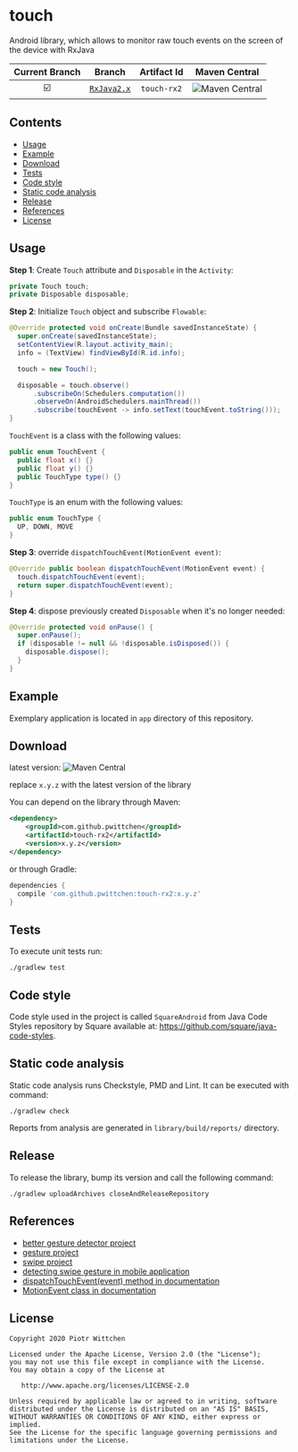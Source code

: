# touch
Android library, which allows to monitor raw touch events on the screen of the device with RxJava

 Current Branch | Branch  | Artifact Id  | Maven Central |
|:--------------:|:-------:|:-----------:|:-------------:|
| :ballot_box_with_check: | [`RxJava2.x`](https://github.com/pwittchen/touch/tree/RxJava2.x) | `touch-rx2` | ![Maven Central](https://img.shields.io/maven-central/v/com.github.pwittchen/touch-rx2.svg?style=flat-square) |

Contents
--------
- [Usage](#usage)
- [Example](#example)
- [Download](#download)
- [Tests](#tests)
- [Code style](#code-style)
- [Static code analysis](#static-code-analysis)
- [Release](#release)
- [References](#references)
- [License](#license)

Usage
-----

**Step 1**: Create `Touch` attribute and `Disposable` in the `Activity`:

```java
private Touch touch;
private Disposable disposable;
```

**Step 2**: Initialize `Touch` object and subscribe `Flowable`:

```java
@Override protected void onCreate(Bundle savedInstanceState) {
  super.onCreate(savedInstanceState);
  setContentView(R.layout.activity_main);
  info = (TextView) findViewById(R.id.info);

  touch = new Touch();

  disposable = touch.observe()
      .subscribeOn(Schedulers.computation())
      .observeOn(AndroidSchedulers.mainThread())
      .subscribe(touchEvent -> info.setText(touchEvent.toString()));
}
```

`TouchEvent` is a class with the following values:

```java
public enum TouchEvent {
  public float x() {}
  public float y() {}
  public TouchType type() {}
}
```

`TouchType` is an enum with the following values:

```java
public enum TouchType {
  UP, DOWN, MOVE
}
```

**Step 3**: override `dispatchTouchEvent(MotionEvent event)`:

```java
@Override public boolean dispatchTouchEvent(MotionEvent event) {
  touch.dispatchTouchEvent(event);
  return super.dispatchTouchEvent(event);
}
```

**Step 4**: dispose previously created `Disposable` when it's no longer needed:

```java
@Override protected void onPause() {
  super.onPause();
  if (disposable != null && !disposable.isDisposed()) {
    disposable.dispose();
  }
}
```

Example
-------

Exemplary application is located in `app` directory of this repository.

Download
--------

latest version: ![Maven Central](https://img.shields.io/maven-central/v/com.github.pwittchen/touch-rx2.svg?style=flat-square)

replace `x.y.z` with the latest version of the library

You can depend on the library through Maven:

```xml
<dependency>
    <groupId>com.github.pwittchen</groupId>
    <artifactId>touch-rx2</artifactId>
    <version>x.y.z</version>
</dependency>
```

or through Gradle:

```groovy
dependencies {
  compile 'com.github.pwittchen:touch-rx2:x.y.z'
}
```

Tests
-----

To execute unit tests run:

```
./gradlew test
```

Code style
----------

Code style used in the project is called `SquareAndroid` from Java Code Styles repository by Square available at: https://github.com/square/java-code-styles.

Static code analysis
--------------------

Static code analysis runs Checkstyle, PMD and Lint. It can be executed with command:

 ```
 ./gradlew check
 ```

Reports from analysis are generated in `library/build/reports/` directory.

Release
-------

To release the library, bump its version and call the following command:

```
./gradlew uploadArchives closeAndReleaseRepository
```

References
----------

- [better gesture detector project](https://github.com/Polidea/better-gesture-detector)
- [gesture project](https://github.com/pwittchen/gesture)
- [swipe project](https://github.com/pwittchen/swipe)
- [detecting swipe gesture in mobile application](http://blog.wittchen.biz.pl/detecting-swipe-gesture-in-mobile-application/)
- [dispatchTouchEvent(event) method in documentation](http://developer.android.com/reference/android/view/ViewGroup.html#dispatchTouchEvent(android.view.MotionEvent))
- [MotionEvent class in documentation](http://developer.android.com/reference/android/view/MotionEvent.html)

License
-------

    Copyright 2020 Piotr Wittchen

    Licensed under the Apache License, Version 2.0 (the "License");
    you may not use this file except in compliance with the License.
    You may obtain a copy of the License at

       http://www.apache.org/licenses/LICENSE-2.0

    Unless required by applicable law or agreed to in writing, software
    distributed under the License is distributed on an "AS IS" BASIS,
    WITHOUT WARRANTIES OR CONDITIONS OF ANY KIND, either express or implied.
    See the License for the specific language governing permissions and
    limitations under the License.
